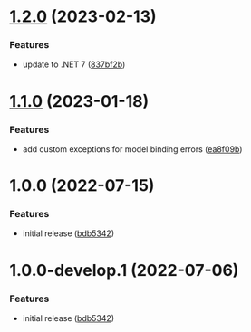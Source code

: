 # [1.2.0](https://github.com/droidsolutions/asp-auth-claim-binder/compare/v1.1.0...v1.2.0) (2023-02-13)


### Features

* update to .NET 7 ([837bf2b](https://github.com/droidsolutions/asp-auth-claim-binder/commit/837bf2ba7aabaaa9f3405930279e4cd1507dd7fb))

# [1.1.0](https://github.com/droidsolutions/asp-auth-claim-binder/compare/v1.0.0...v1.1.0) (2023-01-18)


### Features

* add custom exceptions for model binding errors ([ea8f09b](https://github.com/droidsolutions/asp-auth-claim-binder/commit/ea8f09bafac3e211f7ac7deb997db78715c3c13e))

# 1.0.0 (2022-07-15)


### Features

* initial release ([bdb5342](https://github.com/droidsolutions/asp-auth-claim-binder/commit/bdb5342e4a528d0b79ebbb917fb50e6229c9d351))

# 1.0.0-develop.1 (2022-07-06)


### Features

* initial release ([bdb5342](https://github.com/droidsolutions/asp-auth-claim-binder/commit/bdb5342e4a528d0b79ebbb917fb50e6229c9d351))
